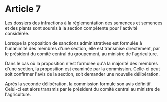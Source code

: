 # Article 7

Les dossiers des infractions à la réglementation des semences et semences et des plants sont soumis à la section compétente pour l'activité considérée.

Lorsque la proposition de sanctions administratives est formulée à l'unanimité des membres d'une section, elle est transmise directement, par le président du comité central du groupement, au ministre de l'agriculture.

Dans le cas où la proposition n'est formulée qu'à la majorité des membres d'une section, la proposition est examinée par la commission. Celle-ci peut soit confirmer l'avis de la section, soit demander une nouvelle délibération.

Après la seconde délibération, la commission formule son avis définitif. Celui-ci est alors transmis par le président du comité central au ministre de l'agriculture.
